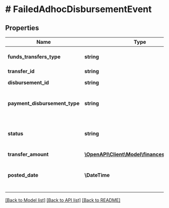 # # FailedAdhocDisbursementEvent

## Properties

Name | Type | Description | Notes
------------ | ------------- | ------------- | -------------
**funds_transfers_type** | **string** | The type of fund transfer.   Example \&quot;Refund\&quot; | [optional]
**transfer_id** | **string** | The transfer identifier. | [optional]
**disbursement_id** | **string** | The disbursement identifier. | [optional]
**payment_disbursement_type** | **string** | The type of payment for disbursement.   Example &#x60;CREDIT_CARD&#x60; | [optional]
**status** | **string** | The status of the failed &#x60;AdhocDisbursement&#x60;.   Example &#x60;HARD_DECLINED&#x60; | [optional]
**transfer_amount** | [**\OpenAPI\Client\Model\financesv0\Currency**](Currency.md) |  | [optional]
**posted_date** | **\DateTime** | Fields with a schema type of date are in ISO 8601 date time format (for example GroupBeginDate). | [optional]

[[Back to Model list]](../../README.md#models) [[Back to API list]](../../README.md#endpoints) [[Back to README]](../../README.md)
